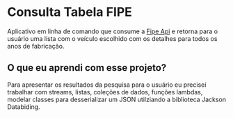 # Consulta Tabela FIPE

Aplicativo em linha de comando que consume a [Fipe Api](https://deividfortuna.github.io/fipe/v2/) e retorna para o usuário uma lista com o veículo escolhido com os detalhes para todos os anos de fabricação.

## O que eu aprendi com esse projeto?
Para apresentar os resultados da pesquisa para o usuário eu precisei trabalhar com streams, listas, coleções de dados, funções lambdas, modelar classes para desserializar um JSON utilziando a biblioteca Jackson Databiding.
